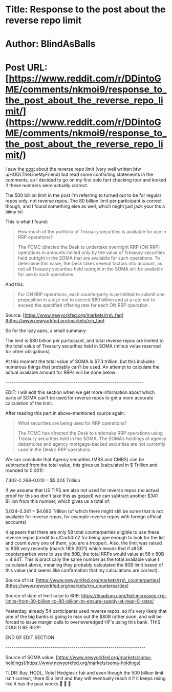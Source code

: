 # Title: Response to the post about the reverse repo limit
# Author: BlindAsBalls
# Post URL: [https://www.reddit.com/r/DDintoGME/comments/nkmoi9/response_to_the_post_about_the_reverse_repo_limit/](https://www.reddit.com/r/DDintoGME/comments/nkmoi9/response_to_the_post_about_the_reverse_repo_limit/)


I saw the [post](https://www.reddit.com/r/DDintoGME/comments/nk9979/reverse_repo_overnight_lending_will_hit_the_upper/?utm_medium=android_app&utm_source=share) about the reverse repo limit (very well written btw u/HODLTheLineMyFriend) but read some conflicting statements in the comments, so I decided to go on my first solo fact checking tour and looked if these numbers were actually correct.

The 500 billion limit in the post I'm referring to turned out to be for regular repos only, not reverse repos. The 80 billion limit per participant is correct though, and I found something else as well, which might just jack your tits a tiiiiny bit

This is what I found:

>How much of the portfolio of Treasury securities is available for use in RRP operations?  
>  
>The FOMC directed the Desk to undertake overnight RRP (ON RRP) operations in amounts limited only by the value of Treasury securities held outright in the SOMA that are available for such operations. To determine this value, the Desk takes several factors into account, as not all Treasury securities held outright in the SOMA will be available for use in such operations.

And this:

>For ON RRP operations, each counterparty is permitted to submit one proposition in a size not to exceed $80 billion and at a rate not to exceed the specified offering rate for each ON RRP operation.

Source: [https://www.newyorkfed.org/markets/rrp\_faq](https://www.newyorkfed.org/markets/rrp_faq)

So for the lazy apes, a small summary:

The limit is $80 billion per participant, and total reverse repos are limited to the total value of Treasury securities held in SOMA (minus value reserved for other obligations).

At this moment the total value of SOMA is $7.3 trillion, but this includes numerous things that probably can't be used. An attempt to calculate the actual available amount for RRPs will be done below:

\-------------------------------------------------------------------

EDIT: I will edit this section when we get more information about which parts of SOMA can't be used for reverse repos to get a more accurate calculation of the limit.

After reading this part in above-mentioned source again:

>What securities are being used for RRP operations?  
>  
>The FOMC has directed the Desk to undertake RRP operations using Treasury securities held in the SOMA. The SOMA’s holdings of agency debentures and agency mortgage-backed securities are not currently used in the Desk’s RRP operations.

We can conclude that Agency securities (MBS and CMBS) can be subtracted from the total value, this gives us (calculated in $ Trillion and rounded to 0.001):

7.302-2.268-0.010 = $5.024 Trillion

If we assume that US TIPS are also not used for reverso repos (no actual proof for this so don't take this as gospel) we can subtract another $341 Billion from this number, which gives us a total of:

5.024-0.341 = $4.683 Trillion (of which there might still be some that is not available for reverse repos, for example reverse repos with foreign official accounts)

It appears that there are only 58 total counterparties eligible to use these reverse repos (credit to u/Carb0n12 for being ape enough to look for the list and count every one of them, you are a trooper). Also, the limit was raised to 80B very recently (march 18th 2021) which means that if all 58 counterparties were to use the 80B, the total RRPs would value at 58 x 80B = 4.64T. This is practically the same number as the total available value I calculated above, meaning they probably calculated the 80B limit based of this value (and seems like confirmation that my calculations are correct). 

Source of list: [https://www.newyorkfed.org/markets/rrp\_counterparties](https://www.newyorkfed.org/markets/rrp_counterparties)

Source of date of limit raise to 80B: https://finadium.com/fed-increases-rrp-limits-from-30-billion-to-80-billion-to-ensure-supply-at-near-0-rates/

Yesterday, already 54 participants used reverse repos, so it's very likely that one of the big banks is going to max out the $80B rather soon, and will be forced to issue margin calls to overleveredged HF's using this bank. THIS COULD BE  BIG!!!

END OF EDIT SECTION

\--------------------------------------------------------------------

Source of SOMA value: [https://www.newyorkfed.org/markets/soma-holdings](https://www.newyorkfed.org/markets/soma-holdings)




TLDR: Buy, HODL, Vote! Hedgies r fuk and even though the 500 billion limit isn't correct, there IS a limit and they will eventually reach it if it keeps rising like it has the past weeks  🚀 🚀 🚀